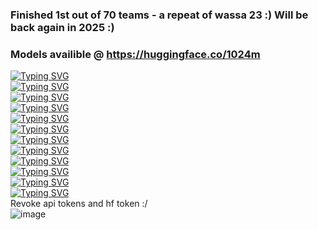 ### Finished 1st out of 70 teams - a repeat of wassa 23 :)  Will be back again in 2025 :)
### Models availible @ https://huggingface.co/1024m
[![Typing SVG](https://readme-typing-svg.demolab.com?font=Fira+Code&duration=500&pause=3000&random=false&width=435&height=32&lines=%E2%AC%9B%EF%B8%8F%E2%AC%9B%EF%B8%8F%E2%AC%9B%EF%B8%8F%E2%AC%9B%EF%B8%8F%E2%AC%9B%EF%B8%8F%E2%AC%9B%EF%B8%8F%E2%AC%9B%EF%B8%8F%E2%AC%9B%EF%B8%8F%E2%AC%9B%EF%B8%8F%E2%AC%9B%EF%B8%8F%E2%AC%9B%EF%B8%8F%E2%AC%9B;%E2%AC%9B%EF%B8%8F%E2%AC%9B%EF%B8%8F%E2%AC%9B%EF%B8%8F%E2%AC%9B%EF%B8%8F%E2%AC%9B%EF%B8%8F%E2%AC%9B%EF%B8%8F%E2%AC%9B%EF%B8%8F%E2%AC%9B%EF%B8%8F%E2%AC%9B%EF%B8%8F%E2%AC%9B%EF%B8%8F%E2%AC%9B%EF%B8%8F%E2%AC%9B;%E2%AC%9B%EF%B8%8F%E2%AC%9B%EF%B8%8F%E2%AC%9B%EF%B8%8F%E2%AC%9B%EF%B8%8F%E2%AC%9B%EF%B8%8F%E2%AC%9B%EF%B8%8F%E2%AC%9B%EF%B8%8F%E2%AC%9B%EF%B8%8F%E2%AC%9B%EF%B8%8F%E2%AC%9B%EF%B8%8F%E2%AC%9B%EF%B8%8F%E2%AC%9B)](https://www.rkadiyala.com)     
[![Typing SVG](https://readme-typing-svg.demolab.com?font=Fira+Code&duration=500&pause=3000&random=false&width=435&height=32&lines=%E2%AC%9B%EF%B8%8F%E2%AC%9B%EF%B8%8F%E2%AC%9B%EF%B8%8F%F0%9F%9F%A8%F0%9F%9F%A8%F0%9F%9F%A8%F0%9F%9F%A8%F0%9F%9F%A8%F0%9F%9F%A8%E2%AC%9B%EF%B8%8F%E2%AC%9B%EF%B8%8F%E2%AC%9B;%E2%AC%9B%EF%B8%8F%E2%AC%9B%EF%B8%8F%E2%AC%9B%EF%B8%8F%F0%9F%9F%A8%F0%9F%9F%A8%F0%9F%9F%A8%F0%9F%9F%A8%F0%9F%9F%A8%F0%9F%9F%A8%E2%AC%9B%EF%B8%8F%E2%AC%9B%EF%B8%8F%E2%AC%9B;%E2%AC%9B%EF%B8%8F%E2%AC%9B%EF%B8%8F%E2%AC%9B%EF%B8%8F%F0%9F%9F%A8%F0%9F%9F%A8%F0%9F%9F%A8%F0%9F%9F%A8%F0%9F%9F%A8%F0%9F%9F%A8%E2%AC%9B%EF%B8%8F%E2%AC%9B%EF%B8%8F%E2%AC%9B)](https://www.rkadiyala.com)       
[![Typing SVG](https://readme-typing-svg.demolab.com?font=Fira+Code&duration=500&pause=3000&random=false&width=435&height=32&lines=%E2%AC%9B%EF%B8%8F%E2%AC%9B%EF%B8%8F%F0%9F%9F%A8%F0%9F%9F%A8%F0%9F%9F%A8%F0%9F%9F%A8%F0%9F%9F%A8%F0%9F%9F%A8%F0%9F%9F%A8%F0%9F%9F%A8%E2%AC%9B%EF%B8%8F%E2%AC%9B%EF%B8%8F;%E2%AC%9B%EF%B8%8F%E2%AC%9B%EF%B8%8F%F0%9F%9F%A8%F0%9F%9F%A8%F0%9F%9F%A8%F0%9F%9F%A8%F0%9F%9F%A8%F0%9F%9F%A8%F0%9F%9F%A8%F0%9F%9F%A8%E2%AC%9B%EF%B8%8F%E2%AC%9B%EF%B8%8F;%E2%AC%9B%EF%B8%8F%E2%AC%9B%EF%B8%8F%F0%9F%9F%A8%F0%9F%9F%A8%F0%9F%9F%A8%F0%9F%9F%A8%F0%9F%9F%A8%F0%9F%9F%A8%F0%9F%9F%A8%F0%9F%9F%A8%E2%AC%9B%EF%B8%8F%E2%AC%9B%EF%B8%8F)](https://www.rkadiyala.com)         
[![Typing SVG](https://readme-typing-svg.demolab.com?font=Fira+Code&duration=500&pause=3000&random=false&width=435&height=32&lines=%E2%AC%9B%EF%B8%8F%F0%9F%9F%A8%F0%9F%9F%A8%F0%9F%9F%A8%F0%9F%9F%A8%F0%9F%9F%A8%F0%9F%9F%A8%F0%9F%9F%A8%F0%9F%9F%A8%F0%9F%9F%A8%F0%9F%9F%A8%E2%AC%9B;%E2%AC%9B%EF%B8%8F%F0%9F%9F%A8%F0%9F%9F%A8%F0%9F%9F%A8%F0%9F%9F%A8%F0%9F%9F%A8%F0%9F%9F%A8%F0%9F%9F%A8%F0%9F%9F%A8%F0%9F%9F%A8%F0%9F%9F%A8%E2%AC%9B;%E2%AC%9B%EF%B8%8F%F0%9F%9F%A8%F0%9F%9F%A8%F0%9F%9F%A8%F0%9F%9F%A8%F0%9F%9F%A8%F0%9F%9F%A8%F0%9F%9F%A8%F0%9F%9F%A8%F0%9F%9F%A8%F0%9F%9F%A8%E2%AC%9B)](https://www.rkadiyala.com)        
[![Typing SVG](https://readme-typing-svg.demolab.com?font=Fira+Code&duration=500&pause=3000&random=false&width=435&height=32&lines=%E2%AC%9B%EF%B8%8F%F0%9F%9F%A8%F0%9F%9F%A8%F0%9F%9F%A8%E2%AC%9B%EF%B8%8F%F0%9F%9F%A8%F0%9F%9F%A8%E2%AC%9B%EF%B8%8F%F0%9F%9F%A8%F0%9F%9F%A8%F0%9F%9F%A8%E2%AC%9B;%E2%AC%9B%EF%B8%8F%F0%9F%9F%A8%F0%9F%9F%A8%F0%9F%9F%A8%E2%AC%9B%EF%B8%8F%F0%9F%9F%A8%F0%9F%9F%A8%E2%AC%9B%EF%B8%8F%F0%9F%9F%A8%F0%9F%9F%A8%F0%9F%9F%A8%E2%AC%9B;%E2%AC%9B%EF%B8%8F%F0%9F%9F%A8%F0%9F%9F%A8%F0%9F%9F%A8%E2%AC%9B%EF%B8%8F%F0%9F%9F%A8%F0%9F%9F%A8%E2%AC%9B%EF%B8%8F%F0%9F%9F%A8%F0%9F%9F%A8%F0%9F%9F%A8%E2%AC%9B)](https://www.rkadiyala.com)         
[![Typing SVG](https://readme-typing-svg.demolab.com?font=Fira+Code&duration=500&pause=3000&random=false&width=435&height=32&lines=%E2%AC%9B%EF%B8%8F%F0%9F%9F%A8%F0%9F%9F%A8%F0%9F%9F%A8%F0%9F%9F%A8%F0%9F%9F%A8%F0%9F%9F%A8%F0%9F%9F%A8%F0%9F%9F%A8%F0%9F%9F%A8%F0%9F%9F%A8%E2%AC%9B;%E2%AC%9B%EF%B8%8F%F0%9F%9F%A8%F0%9F%9F%A8%F0%9F%9F%A8%F0%9F%9F%A8%F0%9F%9F%A8%F0%9F%9F%A8%F0%9F%9F%A8%F0%9F%9F%A8%F0%9F%9F%A8%F0%9F%9F%A8%E2%AC%9B;%E2%AC%9B%EF%B8%8F%F0%9F%9F%A8%F0%9F%9F%A8%F0%9F%9F%A8%F0%9F%9F%A8%F0%9F%9F%A8%F0%9F%9F%A8%F0%9F%9F%A8%F0%9F%9F%A8%F0%9F%9F%A8%F0%9F%9F%A8%E2%AC%9B)](https://www.rkadiyala.com)       
[![Typing SVG](https://readme-typing-svg.demolab.com?font=Fira+Code&duration=500&pause=3000&random=false&width=435&height=32&lines=%E2%AC%9B%EF%B8%8F%F0%9F%9F%A8%F0%9F%9F%A8%F0%9F%9F%A8%F0%9F%9F%A8%F0%9F%9F%A8%F0%9F%9F%A8%F0%9F%9F%A8%F0%9F%9F%A8%F0%9F%9F%A8%F0%9F%9F%A8%E2%AC%9B;%E2%AC%9B%EF%B8%8F%F0%9F%9F%A8%F0%9F%9F%A8%F0%9F%9F%A8%F0%9F%9F%A8%F0%9F%9F%A8%F0%9F%9F%A8%F0%9F%9F%A8%F0%9F%9F%A8%F0%9F%9F%A8%F0%9F%9F%A8%E2%AC%9B;%E2%AC%9B%EF%B8%8F%F0%9F%9F%A8%F0%9F%9F%A8%F0%9F%9F%A8%F0%9F%9F%A8%F0%9F%9F%A8%F0%9F%9F%A8%F0%9F%9F%A8%F0%9F%9F%A8%F0%9F%9F%A8%F0%9F%9F%A8%E2%AC%9B)](https://www.rkadiyala.com)       
[![Typing SVG](https://readme-typing-svg.demolab.com?font=Fira+Code&duration=500&pause=3000&random=false&width=435&height=32&lines=%E2%AC%9B%EF%B8%8F%F0%9F%9F%A8%F0%9F%9F%A8%E2%AC%9B%EF%B8%8F%F0%9F%9F%A8%F0%9F%9F%A8%F0%9F%9F%A8%F0%9F%9F%A8%E2%AC%9B%EF%B8%8F%F0%9F%9F%A8%F0%9F%9F%A8%E2%AC%9B;%E2%AC%9B%EF%B8%8F%F0%9F%9F%A8%F0%9F%9F%A8%F0%9F%9F%A8%F0%9F%9F%A8%F0%9F%9F%A8%F0%9F%9F%A8%F0%9F%9F%A8%F0%9F%9F%A8%F0%9F%9F%A8%F0%9F%9F%A8%E2%AC%9B;%E2%AC%9B%EF%B8%8F%F0%9F%9F%A8%F0%9F%9F%A8%F0%9F%9F%A8%E2%AC%9B%EF%B8%8F%E2%AC%9B%EF%B8%8F%E2%AC%9B%EF%B8%8F%E2%AC%9B%EF%B8%8F%F0%9F%9F%A8%F0%9F%9F%A8%F0%9F%9F%A8%E2%AC%9B%EF%B8%8F)](https://www.rkadiyala.com)       
[![Typing SVG](https://readme-typing-svg.demolab.com?font=Fira+Code&duration=500&pause=3000&random=false&width=435&height=32&lines=%E2%AC%9B%EF%B8%8F%F0%9F%9F%A8%F0%9F%9F%A8%F0%9F%9F%A8%E2%AC%9B%EF%B8%8F%E2%AC%9B%EF%B8%8F%E2%AC%9B%EF%B8%8F%E2%AC%9B%EF%B8%8F%F0%9F%9F%A8%F0%9F%9F%A8%F0%9F%9F%A8%E2%AC%9B;%E2%AC%9B%EF%B8%8F%F0%9F%9F%A8%F0%9F%9F%A8%E2%AC%9B%EF%B8%8F%E2%AC%9B%EF%B8%8F%E2%AC%9B%EF%B8%8F%E2%AC%9B%EF%B8%8F%E2%AC%9B%EF%B8%8F%E2%AC%9B%EF%B8%8F%F0%9F%9F%A8%F0%9F%9F%A8%E2%AC%9B;%E2%AC%9B%EF%B8%8F%F0%9F%9F%A8%F0%9F%9F%A8%E2%AC%9B%EF%B8%8F%F0%9F%9F%A8%F0%9F%9F%A8%F0%9F%9F%A8%F0%9F%9F%A8%E2%AC%9B%EF%B8%8F%F0%9F%9F%A8%F0%9F%9F%A8%E2%AC%9B)](https://www.rkadiyala.com)     
[![Typing SVG](https://readme-typing-svg.demolab.com?font=Fira+Code&duration=500&pause=3000&random=false&width=435&height=32&lines=%E2%AC%9B%EF%B8%8F%E2%AC%9B%EF%B8%8F%F0%9F%9F%A8%F0%9F%9F%A8%F0%9F%9F%A8%F0%9F%9F%A8%F0%9F%9F%A8%F0%9F%9F%A8%F0%9F%9F%A8%F0%9F%9F%A8%E2%AC%9B%EF%B8%8F%E2%AC%9B%EF%B8%8F;%E2%AC%9B%EF%B8%8F%E2%AC%9B%EF%B8%8F%F0%9F%9F%A8%F0%9F%9F%A8%F0%9F%9F%A8%F0%9F%9F%A8%F0%9F%9F%A8%F0%9F%9F%A8%F0%9F%9F%A8%F0%9F%9F%A8%E2%AC%9B%EF%B8%8F%E2%AC%9B%EF%B8%8F;%E2%AC%9B%EF%B8%8F%E2%AC%9B%EF%B8%8F%F0%9F%9F%A8%F0%9F%9F%A8%F0%9F%9F%A8%F0%9F%9F%A8%F0%9F%9F%A8%F0%9F%9F%A8%F0%9F%9F%A8%F0%9F%9F%A8%E2%AC%9B%EF%B8%8F%E2%AC%9B%EF%B8%8F)](https://www.rkadiyala.com)        
[![Typing SVG](https://readme-typing-svg.demolab.com?font=Fira+Code&duration=500&pause=3000&random=false&width=435&height=32&lines=%E2%AC%9B%EF%B8%8F%E2%AC%9B%EF%B8%8F%E2%AC%9B%EF%B8%8F%F0%9F%9F%A8%F0%9F%9F%A8%F0%9F%9F%A8%F0%9F%9F%A8%F0%9F%9F%A8%F0%9F%9F%A8%E2%AC%9B%EF%B8%8F%E2%AC%9B%EF%B8%8F%E2%AC%9B;%E2%AC%9B%EF%B8%8F%E2%AC%9B%EF%B8%8F%E2%AC%9B%EF%B8%8F%F0%9F%9F%A8%F0%9F%9F%A8%F0%9F%9F%A8%F0%9F%9F%A8%F0%9F%9F%A8%F0%9F%9F%A8%E2%AC%9B%EF%B8%8F%E2%AC%9B%EF%B8%8F%E2%AC%9B;%E2%AC%9B%EF%B8%8F%E2%AC%9B%EF%B8%8F%E2%AC%9B%EF%B8%8F%F0%9F%9F%A8%F0%9F%9F%A8%F0%9F%9F%A8%F0%9F%9F%A8%F0%9F%9F%A8%F0%9F%9F%A8%E2%AC%9B%EF%B8%8F%E2%AC%9B%EF%B8%8F%E2%AC%9B)](https://www.rkadiyala.com)         
[![Typing SVG](https://readme-typing-svg.demolab.com?font=Fira+Code&duration=500&pause=3000&random=false&width=435&height=32&lines=%E2%AC%9B%EF%B8%8F%E2%AC%9B%EF%B8%8F%E2%AC%9B%EF%B8%8F%E2%AC%9B%EF%B8%8F%E2%AC%9B%EF%B8%8F%E2%AC%9B%EF%B8%8F%E2%AC%9B%EF%B8%8F%E2%AC%9B%EF%B8%8F%E2%AC%9B%EF%B8%8F%E2%AC%9B%EF%B8%8F%E2%AC%9B%EF%B8%8F%E2%AC%9B;%E2%AC%9B%EF%B8%8F%E2%AC%9B%EF%B8%8F%E2%AC%9B%EF%B8%8F%E2%AC%9B%EF%B8%8F%E2%AC%9B%EF%B8%8F%E2%AC%9B%EF%B8%8F%E2%AC%9B%EF%B8%8F%E2%AC%9B%EF%B8%8F%E2%AC%9B%EF%B8%8F%E2%AC%9B%EF%B8%8F%E2%AC%9B%EF%B8%8F%E2%AC%9B;%E2%AC%9B%EF%B8%8F%E2%AC%9B%EF%B8%8F%E2%AC%9B%EF%B8%8F%E2%AC%9B%EF%B8%8F%E2%AC%9B%EF%B8%8F%E2%AC%9B%EF%B8%8F%E2%AC%9B%EF%B8%8F%E2%AC%9B%EF%B8%8F%E2%AC%9B%EF%B8%8F%E2%AC%9B%EF%B8%8F%E2%AC%9B%EF%B8%8F%E2%AC%9B)](https://www.rkadiyala.com)       
Revoke api tokens and hf token :/     
![image](https://github.com/1024-m/EXALT-ACL-2024/assets/121771351/b5ad0c1b-686c-4ab2-9b4e-5dffa01207cd)
